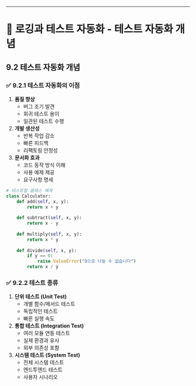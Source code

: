 ---

# 📘 로깅과 테스트 자동화 - 테스트 자동화 개념

## 9.2 테스트 자동화 개념

### ✅ 9.2.1 테스트 자동화의 이점
1. **품질 향상**
   - 버그 조기 발견
   - 회귀 테스트 용이
   - 일관된 테스트 수행
2. **개발 생산성**
   - 반복 작업 감소
   - 빠른 피드백
   - 리팩토링 안정성
3. **문서화 효과**
   - 코드 동작 방식 이해
   - 사용 예제 제공
   - 요구사항 명세

```python
# 테스트할 클래스 예제
class Calculator:
    def add(self, x, y):
        return x + y
    
    def subtract(self, x, y):
        return x - y
    
    def multiply(self, x, y):
        return x * y
    
    def divide(self, x, y):
        if y == 0:
            raise ValueError("0으로 나눌 수 없습니다")
        return x / y
```

### ✅ 9.2.2 테스트 종류
1. **단위 테스트 (Unit Test)**
   - 개별 함수/메서드 테스트
   - 독립적인 테스트
   - 빠른 실행 속도
2. **통합 테스트 (Integration Test)**
   - 여러 모듈 연동 테스트
   - 실제 환경과 유사
   - 외부 의존성 포함
3. **시스템 테스트 (System Test)**
   - 전체 시스템 테스트
   - 엔드투엔드 테스트
   - 사용자 시나리오 